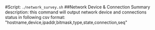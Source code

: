 #Script: `./network_survey.sh`
##Network Device & Connection Summary
description:
this command will output network device and connections
status in following csv format:
"hostname,device,ipaddr,bitmask,type,state,connection,seq"
